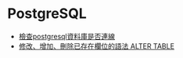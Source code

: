 # PostgreSQL

- [檢查postgresql資料庫是否連線](checkPGconnect.md)
- [修改、增加、刪除已存在欄位的語法 ALTER TABLE](alter_table.md)
